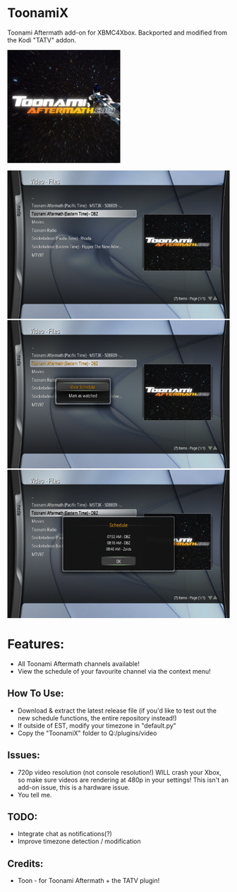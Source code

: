 # ToonamiX
Toonami Aftermath add-on for XBMC4Xbox. Backported and modified from the Kodi "TATV" addon.

![](icon.png)

![1](screenshots/1.png)
![1](screenshots/2.png)
![1](screenshots/3.png)


# Features:
- All Toonami Aftermath channels available!
- View the schedule of your favourite channel via the context menu!

## How To Use:
- Download & extract the latest release file (if you'd like to test out the new schedule functions, the entire repository instead!)
- If outside of EST, modify your timezone in "default.py"
- Copy the "ToonamiX" folder to Q:/plugins/video

## Issues:
- 720p video resolution (not console resolution!) WILL crash your Xbox, so make sure videos are rendering at 480p in your settings! This isn't an add-on issue, this is a hardware issue.
- You tell me.

## TODO:
- Integrate chat as notifications(?)
- Improve timezone detection / modification

## Credits:
- Toon - for Toonami Aftermath + the TATV plugin!
